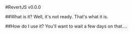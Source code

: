 #RevertJS v0.0.0

##What is it?
Well, it's not ready. That's what it is.

##How do I use it?
You'll want to wait a few days on that....